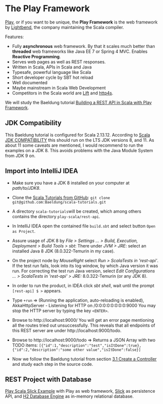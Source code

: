 # The Play Framework
[Play](https://www.playframework.com/), or if you want to be unique, 
the **Play Framework** is the web framework by [Lightbend](https://www.lightbend.com/), the company maintaining the Scala compiler.

Features:
* Fully **asynchronous** web framework. By that it scales much better than **threaded** web frameworks like Java EE 7 or Spring 4 MVC. Enables **Reactive Programming**.
* Serves web pages as well as REST responses. 
* Written in Scala, APIs in Scala and Java
* Typesafe, powerful language like Scala
* Short developer cycle by SBT hot reload
* Well documented
* Maybe mainstream in Scala Web Development
* Competitors in the Scala world are [Lift](https://liftweb.net/) and [http4s](https://http4s.org/).


We will study the Baeldung tutorial [Building a REST API in Scala with Play Framework](https://www.baeldung.com/scala/play-rest-api).

## JDK Compatibility
This Baeldung tutorial is configured for Scala 2.13.12.
According to [Scala JDK COMPATIBILITY](https://docs.scala-lang.org/overviews/jdk-compatibility/overview.html#jdk-11-compatibility-notes) this should run on the LTS JDK versions 8, and 11.
As about 11 some caveats are mentioned, I would recommend to run the examples on a JDK 8. This avoids problems with the Java Module System from JDK 9 on.

## Import into IntelliJ IDEA

* Make sure you have a JDK 8 installed on your computer at *path/to/JDK8*.

* Clone the [Scala Tutorials from GitHub](https://github.com/Baeldung/scala-tutorials):
  `git clone git@github.com:Baeldung/scala-tutorials.git`
* A directory `scala-tutorials`will be created, which among others contains the directory `play-scala/rest-api`.
* In IntelliJ IDEA open the contained file `build.sbt` and select button `Open as Project`.
* Assure usage of JDK 8 by *File > Settings ... > Build, Execution, Deployment > Build Tools > sbt*:
  There under *JVM > JRE*: select an installed Java 8 JDK (8.0.322-Temurin in my case).
* On the project node by *MouseRight* select *Run > ScalaTests in 'rest-api'*. If the test run fails, look into its log window, by which Java version it was run. For correcting the test run Java version, select *Edit Configurations ... > ScalaTests in 'rest-api' > JRE:* 8.0.322-Temurin (or any JDK 8).
* In order to run the product, in IDEA click *sbt shell*, wait until the prompt `[rest-api] $ >` appears.
* Type `+run` &rArr; (Running the application, auto-reloading is enabled), AkkaHttpServer - Listening for HTTP on /0:0:0:0:0:0:0:0:9000
  You may stop the HTTP server by typing the key `<ENTER>`.
* Browse to http://localhost:9000/ 
  You will get an error page mentioning all the routes tried out unsuccessfully. This reveals that all endpoints of this REST server are under http://localhost:9000/todo.
* Browse to http://localhost:9000/todo &rArr; Returns a JSON Array with two TODO items:
  `[{"id":1,"description":"test","isItDone":true},{"id":2,"description":"some other value","isItDone":false}]`
* Now we follow the Baeldung tutorial from section [3.1 Create a Controller](https://www.baeldung.com/scala/play-rest-api#1-create-a-controller)
  and study each step in the source code.

## REST Project with Database
[Play Scala Slick Example](https://github.com/playframework/play-samples/tree/2.8.x/play-scala-slick-example)
with Play as web framework, 
[Slick](https://scala-slick.org/) as persistence API, 
and [H2 Database Engine](https://www.h2database.com/)
as in-memory relational database.